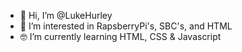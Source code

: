 - 👋 Hi, I’m @LukeHurley
- 👀 I’m interested in RapsberryPi's, SBC's, and HTML
- 🤓 I’m currently learning HTML, CSS & Javascript
